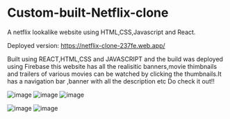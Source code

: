 # Custom-built-Netflix-clone
A netflix lookalike website using HTML,CSS,Javascript and React.

Deployed version: https://netflix-clone-237fe.web.app/

Built using REACT,HTML,CSS and JAVASCRIPT and the build was deployed using Firebase  this website has all the realisitic banners,movie thimbnails and trailers of various movies can be watched by clicking the thumbnails.It has a navigation bar ,banner with all the description etc Do check it out!!


![image](https://user-images.githubusercontent.com/82048242/140722190-7c301fb5-1a46-40b1-a242-b553e007e4d8.png)
![image](https://user-images.githubusercontent.com/82048242/140722280-0d666e0c-9db1-4c40-9e7b-0bd4556799df.png)
![image](https://user-images.githubusercontent.com/82048242/140722608-00825b3f-7643-4e91-8229-d2aa10bb841a.png)

![image](https://user-images.githubusercontent.com/82048242/140722688-d042ea33-f71c-4f99-acca-4534bf5f708c.png)
![image](https://user-images.githubusercontent.com/82048242/140722723-36fe17a5-1b6c-468b-b7c0-b03653f4fd86.png)


